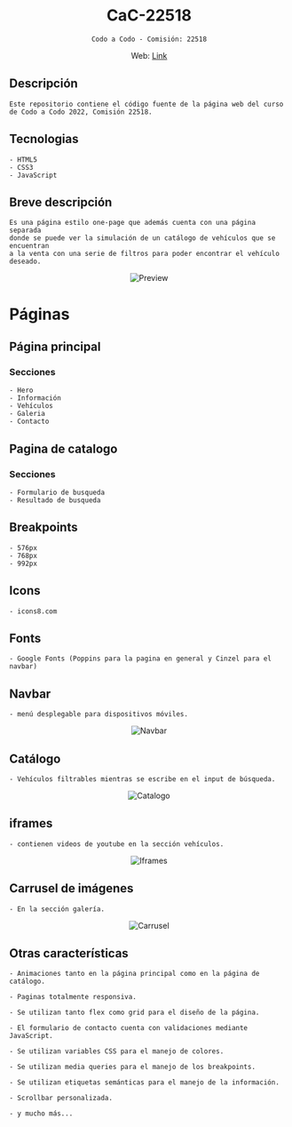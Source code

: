 <div style="text-align: center;">
<h1> CaC-22518 </h1>

    Codo a Codo - Comisión: 22518

Web: [Link](https://ikaroyo.github.io/CaC-22518/catalogo.html)
</div>

## Descripción

    Este repositorio contiene el código fuente de la página web del curso de Codo a Codo 2022, Comisión 22518.

## Tecnologias

    - HTML5
    - CSS3
    - JavaScript

## Breve descripción

    Es una página estilo one-page que además cuenta con una página separada 
    donde se puede ver la simulación de un catálogo de vehículos que se encuentran
    a la venta con una serie de filtros para poder encontrar el vehículo deseado.

<div style="text-align: center; item-align:center;">
    <img src="markdown-src/index-small.png" alt="Preview">
</div>

# Páginas

## Página principal

### Secciones

    - Hero
    - Información
    - Vehículos
    - Galeria
    - Contacto

## Pagina de catalogo

### Secciones

    - Formulario de busqueda
    - Resultado de busqueda

## Breakpoints

    - 576px
    - 768px
    - 992px

## Icons

    - icons8.com

## Fonts

    - Google Fonts (Poppins para la pagina en general y Cinzel para el navbar)

## Navbar

    - menú desplegable para dispositivos móviles.

<div style="text-align: center;">
    <img src="markdown-src/navbar.gif" alt="Navbar">
</div>

## Catálogo

    - Vehículos filtrables mientras se escribe en el input de búsqueda.

<div style="text-align: center;">
    <img src="markdown-src/catalogo.gif" alt="Catalogo">
</div>

## iframes

    - contienen videos de youtube en la sección vehículos.

<div style="text-align: center;">
    <img src="markdown-src/iframe.gif" alt="Iframes">
</div>

## Carrusel de imágenes

    - En la sección galería.

<div style="text-align: center;">
    <img src="markdown-src/Carousel.gif" alt="Carrusel">
</div>

## Otras características

    - Animaciones tanto en la página principal como en la página de catálogo.

    - Paginas totalmente responsiva.

    - Se utilizan tanto flex como grid para el diseño de la página.

    - El formulario de contacto cuenta con validaciones mediante JavaScript.

    - Se utilizan variables CSS para el manejo de colores.

    - Se utilizan media queries para el manejo de los breakpoints.
    
    - Se utilizan etiquetas semánticas para el manejo de la información.

    - Scrollbar personalizada.

    - y mucho más...
